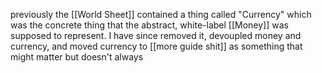 previously the [[World Sheet]] contained a thing called "Currency" which was the concrete thing that the abstract, white-label [[Money]] was supposed to represent. I have since removed it, devoupled money and currency, and moved currency to [[more guide shit]] as something that might matter but doesn't always